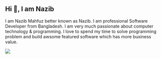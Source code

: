 ## Hi 👋, I am Nazib

I am Nazib Mahfuz better known as Nazib. I am professional Software Developer from Bangladesh. I am very much passionate about computer technology & programming. 
I love to spend my time to solve programming problem and build awsome featured software which has more business value.

![](https://komarev.com/ghpvc/?username=MahfuzNazib)


